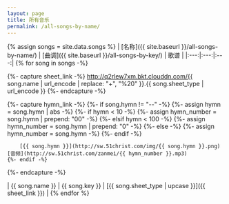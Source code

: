 ```yaml
---
layout: page
title: 所有音乐
permalink: /all-songs-by-name/
---
```


{% assign songs = site.data.songs %}
| [名称]({{ site.baseurl }}/all-songs-by-name/) | [曲调]({{ site.baseurl }}/all-songs-by-key/) | 歌谱 |
|:---:|:---:|:---:|
{% for song in songs -%}

{%- capture sheet_link -%}
http://q2rlew7xm.bkt.clouddn.com/{{ song.name | url_encode | replace: "+", "%20" }}.{{ song.sheet_type | url_encode }}
{%- endcapture -%}

{%- capture hymn_link -%}
    {%- if song.hymn != "--" -%}
        {%- assign hymn = song.hymn | abs -%}
        {%- if hymn < 10 -%}
            {%- assign hymn_number = song.hymn | prepend: "00" -%}
        {%- elsif hymn < 100 -%}
            {%- assign hymn_number = song.hymn | prepend: "0" -%}
        {%- else -%}
            {%- assign hymn_number = song.hymn -%}
        {%- endif -%}

        [{{ song.hymn }}](http://sw.51christ.com/img/{{ song.hymn }}.png) [音频](http://sw.51christ.com/zanmei/{{ hymn_number }}.mp3)
    {%- endif -%}
{%- endcapture -%}

| {{ song.name }} | {{ song.key }} | [{{ song.sheet_type | upcase }}]({{ sheet_link }}) |
{% endfor %}
